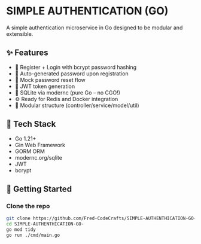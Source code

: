 # SIMPLE AUTHENTICATION (GO)

A simple authentication microservice in Go designed to be modular and extensible.

## ✨ Features

- 🔐 Register + Login with bcrypt password hashing
- 🔁 Auto-generated password upon registration
- 🧪 Mock password reset flow
- 🔑 JWT token generation
- 🧱 SQLite via modernc (pure Go – no CGO!)
- ⚙️ Ready for Redis and Docker integration
- 🧩 Modular structure (controller/service/model/util)

## 🧠 Tech Stack

- Go 1.21+
- Gin Web Framework
- GORM ORM
- modernc.org/sqlite
- JWT
- bcrypt

## 🚀 Getting Started

### Clone the repo

```bash
git clone https://github.com/Fred-CodeCrafts/SIMPLE-AUTHENTHICATION-GO-.git
cd SIMPLE-AUTHENTHICATION-GO-
go mod tidy
go run ./cmd/main.go

